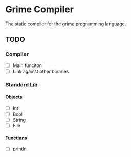 # Grime Compiler
The static compiler for the grime programming language.

## TODO

### Compiler
 - [ ] Main funciton
 - [ ] Link against other binaries

### Standard Lib
#### Objects
 - [ ] Int
 - [ ] Bool
 - [ ] String
 - [ ] File

#### Functions
 - [ ] println
